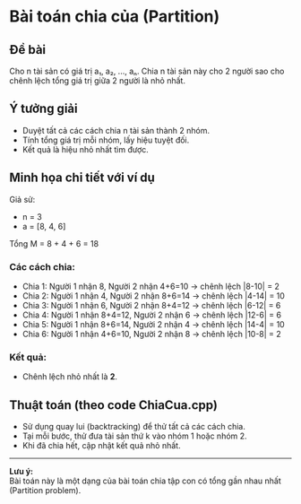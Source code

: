 # Bài toán chia của (Partition)

## Đề bài
Cho n tài sản có giá trị a₁, a₂, ..., aₙ. Chia n tài sản này cho 2 người sao cho chênh lệch tổng giá trị giữa 2 người là nhỏ nhất.

## Ý tưởng giải
- Duyệt tất cả các cách chia n tài sản thành 2 nhóm.
- Tính tổng giá trị mỗi nhóm, lấy hiệu tuyệt đối.
- Kết quả là hiệu nhỏ nhất tìm được.

## Minh họa chi tiết với ví dụ

Giả sử:
- n = 3
- a = [8, 4, 6]

Tổng M = 8 + 4 + 6 = 18

### Các cách chia:
- Chia 1: Người 1 nhận 8, Người 2 nhận 4+6=10 → chênh lệch |8-10| = 2
- Chia 2: Người 1 nhận 4, Người 2 nhận 8+6=14 → chênh lệch |4-14| = 10
- Chia 3: Người 1 nhận 6, Người 2 nhận 8+4=12 → chênh lệch |6-12| = 6
- Chia 4: Người 1 nhận 8+4=12, Người 2 nhận 6 → chênh lệch |12-6| = 6
- Chia 5: Người 1 nhận 8+6=14, Người 2 nhận 4 → chênh lệch |14-4| = 10
- Chia 6: Người 1 nhận 4+6=10, Người 2 nhận 8 → chênh lệch |10-8| = 2

### Kết quả:
- Chênh lệch nhỏ nhất là **2**.

## Thuật toán (theo code ChiaCua.cpp)
- Sử dụng quay lui (backtracking) để thử tất cả các cách chia.
- Tại mỗi bước, thử đưa tài sản thứ k vào nhóm 1 hoặc nhóm 2.
- Khi đã chia hết, cập nhật kết quả nhỏ nhất.

---

**Lưu ý:**  
Bài toán này là một dạng của bài toán chia tập con có tổng gần nhau nhất (Partition problem).
